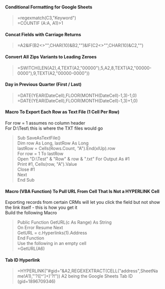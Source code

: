 #### Conditional Formatting for Google Sheets
> =regexmatch(C3,"Keyword")<br />
> =COUNTIF (A:A, A1)>1

#### Concat Fields with Carriage Returns
> =A2&IF(B2<>"",CHAR(10)&B2,"")&IF(C2<>"",CHAR(10)&C2,"")

#### Convert All Zips Variants to Leading Zeroes
> =SWITCH(LEN(A2),4,TEXT(A2,"00000"),5,A2,8,TEXT(A2,"00000-0000"),9,TEXT(A2,"00000-0000"))

#### Day in Previous Quarter (First / Last)
> =DATE(YEAR(DateCell),FLOOR(MONTH(DateCell)-1,3)-1,0)<br />
> =DATE(YEAR(DateCell),FLOOR(MONTH(DateCell)-1,3)+1,0)

#### Macro To Export Each Row as Text File (1 Cell Per Row)
For row = 1 assumes no column header<br />
For D:\Test\ this is where the TXT files would go<br />
> Sub SaveAsTextFile()<br />
>   Dim row As Long, lastRow As Long<br />
>   lastRow = Cells(Rows.Count, "A").End(xlUp).row<br />
>   For row = 1 To lastRow<br />
>       Open "D:\Test\" & "Row" & row & ".txt" For Output As #1<br />
>       Print #1, Cells(row, "A").Value<br />
>       Close #1<br />
>   Next<br />
> End Sub

#### Macro (VBA Function) To Pull URL From Cell That Is Not a HYPERLINK Cell
Exporting records from certain CRMs will let you click the field but not show the link itself - this is how you get it<br />
Build the following Macro<br />
> Public Function GetURL(c As Range) As String<br />
>    On Error Resume Next<br />
>    GetURL = c.Hyperlinks(1).Address<br />
> End Function<br />
Use the following in an empty cell<br />
> =GetURL(A6)

#### Tab ID Hyperlink
> =HYPERLINK("#gid="&A2,REGEXEXTRACT(CELL("address",SheetName!$A$1),"'?([^']+)'?!"))
A2 being the Google Sheets Tab ID (gid=1896709346)

